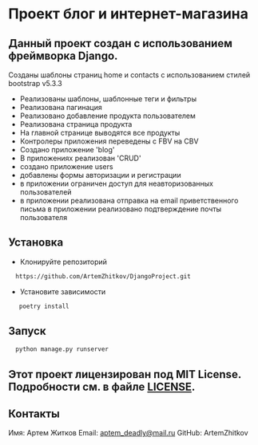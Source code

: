 # Проект блог и интернет-магазина

## Данный проект создан с использованием фреймворка Django.
Созданы шаблоны страниц home и contacts с использованием стилей bootstrap v5.3.3
* Реализованы шаблоны, шаблонные теги и фильтры
* Реализована пагинация
* Реализовано добавление продукта пользователем
* Реализована страница продукта
* На главной странице выводятся все продукты
* Контролеры приложения переведены с FBV на CBV
* Создано приложение 'blog' 
* В приложениях реализован 'CRUD'
* создано приложение users
* добавлены формы авторизации и регистрации
* в приложении ограничен доступ для неавторизованных пользователей
* в приложении реализована отправка на email приветственного письма 
в приложении реализовано подтверждение почты пользователя
## Установка

* Клонируйте репозиторий

```bash
  https://github.com/ArtemZhitkov/DjangoProject.git
  ```

* Установите зависимости

```bash
   poetry install
```

## Запуск

```bash
  python manage.py runserver
```

## Этот проект лицензирован под MIT License. Подробности см. в файле [LICENSE](LICENSE.txt).

## Контакты

Имя: Артем Житков
Email: aptem_deadly@mail.ru
GitHub: ArtemZhitkov